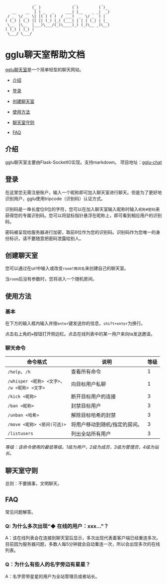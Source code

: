 ```text
             _                 _           _   
            (_ )              ( )         ( )_ 
   __    __  | | _   _     ___| |__    _ _|  _)
 / _  \/ _  \| |( ) ( )  / ___)  _  \/ _  ) |  
( (_) | (_) || || (_) |_( (___| | | | (_| | |_ 
 \__  |\__  |___)\___/(_)\____)_) (_)\__ _)\__)
( )_) | )_) |                                  
 \___/ \___/                                   
```

# gglu聊天室帮助文档

[gglu聊天室](https://chat.bujijam.ga/)是一个简单轻型的聊天网站。

- [介绍](https://bujijam.ga/docs/help-for-gglu#%E4%BB%8B%E7%BB%8D)

- [登录](https://bujijam.ga/docs/help-for-gglu#%E7%99%BB%E5%BD%95)

- [创建聊天室](https://bujijam.ga/docs/help-for-gglu#%E5%88%9B%E5%BB%BA%E8%81%8A%E5%A4%A9%E5%AE%A4)

- [使用方法](https://bujijam.ga/docs/help-for-gglu#使用方法)

- [聊天室守则](https://bujijam.ga/docs/help-for-gglu#%E8%81%8A%E5%A4%A9%E5%AE%A4%E5%AE%88%E5%88%99)

- [FAQ](https://bujijam.ga/docs/help-for-gglu#faq)

## 介绍

gglu聊天室主要由Flask-SocketIO实现。支持markdown。
项目地址：[gglu-chat](https://github.com/gglu-chat/main)

## 登录

在这里您无需注册账户，输入一个昵称即可加入聊天室进行聊天。但是为了更好地识别用户，gglu使用tripcode（识别码）认证方式。

识别码是一串长度位6位的字符，您可以在加入聊天室输入昵称时输入`昵称#密码`来获得您的专属识别码。您可以将鼠标指针悬浮在昵称上，即可看到相应用户的识别码。

密码被呈现给服务器进行加密，取前6位作为您的识别码。识别码作为您唯一的身份标识，请不要随意把密码泄露给别人。

## 创建聊天室

您可以通过在url中输入或改变`room?房间名`来创建自己的聊天室。

当`room`后没有参数时，您将进入一个随机房间。

## 使用方法

### 基本

在下方的输入框内输入并按`enter`键发送你的信息，`shift+enter`为换行。

点击右上角的`≡`按钮打开侧边栏。点击在线列表中的某一用户来向ta发送邀请。

### 聊天命令

|命令格式|说明|等级|
|--------|----|----|
|`/help`、`/h`|查看所有命令|1|
|`/whisper <昵称> <文字>`、<br>`/w <昵称> <文字>`|向目标用户私聊|1|
|`/kick <昵称>`|断开目标用户的连接|3|
|`/ban <昵称>`|封禁目标用户|3|
|`/unban <哈希>`|解除目标哈希的封禁|3|
|`/move <昵称> <房间(可选)>`|将用户移动到随机/指定的房间。|3|
|`/listusers`|列出全站所有用户|3|

*等级：该命令使用的最低等级。1级为用户，2级为成员，3级为管理员，4级为站长。*

## 聊天室守则

总则：不要搞事，文明聊天。

## FAQ

常见问题解答。

### Q: 为什么多次出现“◆ 在线的用户：xxx...”？

A：该在线列表会在连接到聊天室后显示，多次出现代表着客户端已经重连多次。目前因为服务器问题，多数人每5分钟就会自动重连一次，所以会出现多次的在线列表。

### Q：为什么有些人的名字旁边有星星？

A：名字旁带星星的用户为全站管理员或者站长。

